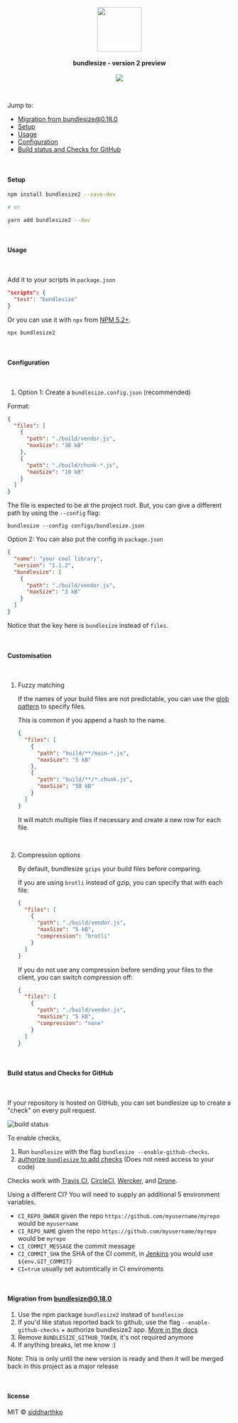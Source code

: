 <p align="center">
  <img src="https://cdn.rawgit.com/siddharthkp/bundlesize/master/art/logo.png" height="100px">
  <br><br>
  <b>bundlesize - version 2 preview</b>
  <br><br>
  <img src="https://img.shields.io/badge/status-preview-yellow?style=flat"/>
</p>

&nbsp;

Jump to:

- [Migration from bundlesize@0.18.0](#migration)
- [Setup](#setup)
- [Usage](#usage)
- [Configuration](#configuration)
- [Build status and Checks for GitHub](#build-status-and-checks-for-github)


&nbsp;

#### Setup

```sh
npm install bundlesize2 --save-dev

# or

yarn add bundlesize2 --dev
```

&nbsp;

#### Usage

&nbsp;

Add it to your scripts in `package.json`

```json
"scripts": {
  "test": "bundlesize"
}
```

Or you can use it with `npx` from [NPM 5.2+](https://medium.com/@maybekatz/introducing-npx-an-npm-package-runner-55f7d4bd282b).

```sh
npx bundlesize2
```

&nbsp;

#### Configuration

&nbsp;

1. Option 1: Create a `bundlesize.config.json` (recommended)

Format:

```json
{
  "files": [
    {
      "path": "./build/vendor.js",
      "maxSize": "30 kB"
    },
    {
      "path": "./build/chunk-*.js",
      "maxSize": "10 kB"
    }
  ]
}
```

The file is expected to be at the project root. But, you can give a different path by using the `--config` flag:

```
bundlesize --config configs/bundlesize.json
```

Option 2: You can also put the config in `package.json`

```json
{
  "name": "your cool library",
  "version": "1.1.2",
  "bundlesize": [
    {
      "path": "./build/vendor.js",
      "maxSize": "3 kB"
    }
  ]
}
```

Notice that the key here is `bundlesize` instead of `files`.

&nbsp;

#### Customisation

&nbsp;

1. Fuzzy matching

   If the names of your build files are not predictable, you can use the [glob pattern](https://github.com/isaacs/node-glob) to specify files.

   This is common if you append a hash to the name.

   ```json
   {
     "files": [
       {
         "path": "build/**/main-*.js",
         "maxSize": "5 kB"
       },
       {
         "path": "build/**/*.chunk.js",
         "maxSize": "50 kB"
       }
     ]
   }
   ```

   It will match multiple files if necessary and create a new row for each file.

   &nbsp;

2. Compression options

   By default, bundlesize `gzips` your build files before comparing.

   If you are using `brotli` instead of gzip, you can specify that with each file:

   ```json
   {
     "files": [
       {
         "path": "./build/vendor.js",
         "maxSize": "5 kB",
         "compression": "brotli"
       }
     ]
   }
   ```

   If you do not use any compression before sending your files to the client, you can switch compression off:

   ```json
   {
     "files": [
       {
         "path": "./build/vendor.js",
         "maxSize": "5 kB",
         "compression": "none"
       }
     ]
   }
   ```

&nbsp;

#### Build status and Checks for GitHub

&nbsp;

If your repository is hosted on GitHub, you can set bundlesize up to create a "check" on every pull request.

![build status](https://cdn.rawgit.com/siddharthkp/bundlesize/master/art/status.png)

To enable checks,

1. Run `bundlesize` with the flag `bundlesize --enable-github-checks`.
2. [authorize `bundlesize` to add checks](https://github.com/apps/bundlesize2) (Does not need access to your code)

Checks work with [Travis CI](https://travis-ci.org), [CircleCI](https://circleci.com/), [Wercker](http://www.wercker.com), and [Drone](http://readme.drone.io/).

Using a different CI? You will need to supply an additional 5 environment variables.

- `CI_REPO_OWNER` given the repo `https://github.com/myusername/myrepo` would be `myusername`
- `CI_REPO_NAME` given the repo `https://github.com/myusername/myrepo` would be `myrepo`
- `CI_COMMIT_MESSAGE` the commit message
- `CI_COMMIT_SHA` the SHA of the CI commit, in [Jenkins](https://jenkins.io/) you would use `${env.GIT_COMMIT}`
- `CI=true` usually set automtically in CI enviroments

&nbsp;

#### Migration from bundlesize@0.18.0

1. Use the npm package `bundlesize2` instead of `bundlesize`
2. If you'd like status reported back to github, use the flag `--enable-github-checks` + authorize bundlesize2 app. [More in the docs](https://github.com/siddharthkp/bundlesize2#build-status-and-checks-for-github)
3. Remove `BUNDLESIZE_GITHUB_TOKEN`, it's not required anymore
4. If anything breaks, let me know :)

Note: This is only until the new version is ready and then it will be merged back in this project as a major release

&nbsp;

#### license

MIT © [siddharthkp](https://github.com/siddharthkp)
